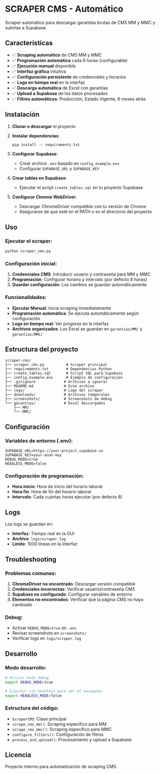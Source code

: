 # SCRAPER CMS - Automático

Scraper automático para descargar garantías brutas de CMS MM y MMC y subirlas a Supabase.

## Características

- ✅ **Scraping automático** de CMS MM y MMC
- ✅ **Programación automática** cada 8 horas (configurable)
- ✅ **Ejecución manual** disponible
- ✅ **Interfaz gráfica** intuitiva
- ✅ **Configuración persistente** de credenciales y horarios
- ✅ **Logs en tiempo real** en la interfaz
- ✅ **Descarga automática** de Excel con garantías
- ✅ **Upload a Supabase** de los datos procesados
- ✅ **Filtros automáticos**: Producción, Estado Vigente, 6 meses atrás

## Instalación

1. **Clonar o descargar** el proyecto
2. **Instalar dependencias**:
   ```bash
   pip install -r requirements.txt
   ```

3. **Configurar Supabase**:
   - Crear archivo `.env` basado en `config_example.env`
   - Configurar `SUPABASE_URL` y `SUPABASE_KEY`

4. **Crear tablas en Supabase**:
   - Ejecutar el script `create_tables.sql` en tu proyecto Supabase

5. **Configurar Chrome WebDriver**:
   - Descargar ChromeDriver compatible con tu versión de Chrome
   - Asegurarse de que esté en el PATH o en el directorio del proyecto

## Uso

### Ejecutar el scraper:
```bash
python scraper_cms.py
```

### Configuración inicial:
1. **Credenciales CMS**: Introducir usuario y contraseña para MM y MMC
2. **Programación**: Configurar horario y intervalo (por defecto 8 horas)
3. **Guardar configuración**: Los cambios se guardan automáticamente

### Funcionalidades:
- **Ejecutar Manual**: Inicia scraping inmediatamente
- **Programación automática**: Se ejecuta automáticamente según configuración
- **Logs en tiempo real**: Ver progreso en la interfaz
- **Archivos organizados**: Los Excel se guardan en `garantias/MM/` y `garantias/MMC/`

## Estructura del proyecto

```
scraper-cms/
├── scraper_cms.py          # Scraper principal
├── requirements.txt        # Dependencias Python
├── create_tables.sql       # Script SQL para Supabase
├── config_example.env      # Ejemplo de configuración
├── .gitignore             # Archivos a ignorar
├── README.md              # Este archivo
├── logs/                  # Logs del scraper
├── downloads/             # Archivos temporales
├── screenshots/           # Screenshots de debug
└── garantias/             # Excel descargados
    ├── MM/
    └── MMC/
```

## Configuración

### Variables de entorno (.env):
```env
SUPABASE_URL=https://your-project.supabase.co
SUPABASE_KEY=your-anon-key
DEBUG_MODE=true
HEADLESS_MODE=false
```

### Configuración de programación:
- **Hora inicio**: Hora de inicio del horario laboral
- **Hora fin**: Hora de fin del horario laboral  
- **Intervalo**: Cada cuántas horas ejecutar (por defecto 8)

## Logs

Los logs se guardan en:
- **Interfaz**: Tiempo real en la GUI
- **Archivo**: `logs/scraper.log`
- **Límite**: 1000 líneas en la interfaz

## Troubleshooting

### Problemas comunes:
1. **ChromeDriver no encontrado**: Descargar versión compatible
2. **Credenciales incorrectas**: Verificar usuario/contraseña CMS
3. **Supabase no configurado**: Configurar variables de entorno
4. **Elementos no encontrados**: Verificar que la página CMS no haya cambiado

### Debug:
- Activar `DEBUG_MODE=true` en `.env`
- Revisar screenshots en `screenshots/`
- Verificar logs en `logs/scraper.log`

## Desarrollo

### Modo desarrollo:
```bash
# Activar modo debug
export DEBUG_MODE=true

# Ejecutar sin headless para ver el navegador
export HEADLESS_MODE=false
```

### Estructura del código:
- `ScraperCMS`: Clase principal
- `scrape_cms_mm()`: Scraping específico para MM
- `scrape_cms_mmc()`: Scraping específico para MMC
- `configure_filters()`: Configuración de filtros
- `process_and_upload()`: Procesamiento y upload a Supabase

## Licencia

Proyecto interno para automatización de scraping CMS.
